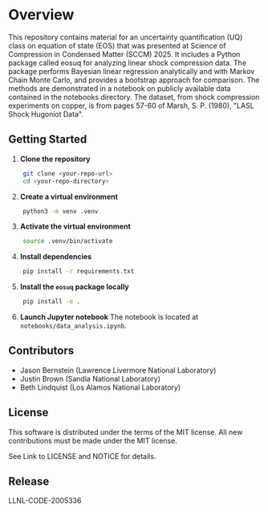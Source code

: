 # Overview

This repository contains material for an uncertainty quantification (UQ) class on equation of state (EOS) that was presented at Science of Compression in Condensed Matter (SCCM) 2025. It includes a Python package called eosuq for analyzing linear shock compression data. The package performs Bayesian linear regression analytically and with Markov Chain Monte Carlo, and provides a bootstrap approach for comparison. The methods are demonstrated in a notebook on publicly available data contained in the notebooks directory. The dataset, from shock compression experiments on copper, is from pages 57-60 of Marsh, S. P. (1980), "LASL Shock Hugoniot Data".

## Getting Started

1. **Clone the repository**
```bash
    git clone <your-repo-url>
    cd <your-repo-directory>
```

2. **Create a virtual environment**
```bash
    python3 -m venv .venv
```

3. **Activate the virtual environment**
```bash
    source .venv/bin/activate
```

4. **Install dependencies**
```bash
    pip install -r requirements.txt
```

5. **Install the `eosuq` package locally**
```bash
    pip install -e .
```

6. **Launch Jupyter notebook** The notebook is located at `notebooks/data_analysis.ipynb`.

## Contributors

- Jason Bernstein (Lawrence Livermore National Laboratory)
- Justin Brown (Sandia National Laboratory)
- Beth Lindquist (Los Alamos National Laboratory)

## License

This software is distributed under the terms of the MIT license.  All new contributions must be made under the MIT license.

See Link to LICENSE and NOTICE for details.

## Release

LLNL-CODE-2005336
